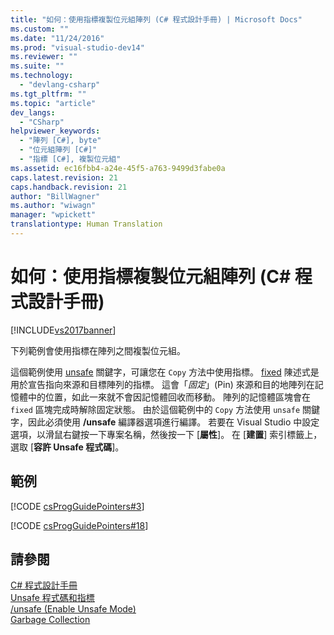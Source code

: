 ```yaml
---
title: "如何：使用指標複製位元組陣列 (C# 程式設計手冊) | Microsoft Docs"
ms.custom: ""
ms.date: "11/24/2016"
ms.prod: "visual-studio-dev14"
ms.reviewer: ""
ms.suite: ""
ms.technology: 
  - "devlang-csharp"
ms.tgt_pltfrm: ""
ms.topic: "article"
dev_langs: 
  - "CSharp"
helpviewer_keywords: 
  - "陣列 [C#], byte"
  - "位元組陣列 [C#]"
  - "指標 [C#], 複製位元組"
ms.assetid: ec16fbb4-a24e-45f5-a763-9499d3fabe0a
caps.latest.revision: 21
caps.handback.revision: 21
author: "BillWagner"
ms.author: "wiwagn"
manager: "wpickett"
translationtype: Human Translation
---
```

# 如何：使用指標複製位元組陣列 (C# 程式設計手冊)
[!INCLUDE[vs2017banner](../../../csharp/includes/vs2017banner.md)]

下列範例會使用指標在陣列之間複製位元組。  
  
 這個範例使用 [unsafe](../../../csharp/language-reference/keywords/unsafe.md) 關鍵字，可讓您在 `Copy` 方法中使用指標。  [fixed](../../../csharp/language-reference/keywords/fixed-statement.md) 陳述式是用於宣告指向來源和目標陣列的指標。  這會「*固定*」\(Pin\) 來源和目的地陣列在記憶體中的位置，如此一來就不會因記憶體回收而移動。  陣列的記憶體區塊會在 `fixed` 區塊完成時解除固定狀態。  由於這個範例中的 `Copy` 方法使用 `unsafe` 關鍵字，因此必須使用 **\/unsafe** 編譯器選項進行編譯。  若要在 Visual Studio 中設定選項，以滑鼠右鍵按一下專案名稱，然後按一下 \[**屬性**\]。  在 \[**建置**\] 索引標籤上，選取 \[**容許 Unsafe 程式碼**\]。  
  
## 範例  
 [!CODE [csProgGuidePointers#3](../CodeSnippet/VS_Snippets_VBCSharp/csProgGuidePointers#3)]  
  
 [!CODE [csProgGuidePointers#18](../CodeSnippet/VS_Snippets_VBCSharp/csProgGuidePointers#18)]  
  
## 請參閱  
 [C\# 程式設計手冊](../../../csharp/programming-guide/index.md)   
 [Unsafe 程式碼和指標](../../../csharp/programming-guide/unsafe-code-pointers/index.md)   
 [\/unsafe \(Enable Unsafe Mode\)](../../../csharp/language-reference/compiler-options/unsafe-compiler-option.md)   
 [Garbage Collection](../Topic/Garbage%20Collection.md)
